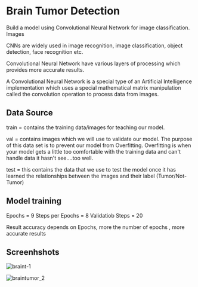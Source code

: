 
# Brain Tumor Detection

Build a model using Convolutional Neural Network for image classification.
Images

CNNs are widely used in image recognition, image classification, object detection, face recognition etc.

Convolutional Neural Network have various layers of processing which provides more accurate results.

A Convolutional Neural Network is a special type of an Artificial Intelligence implementation which uses a special mathematical matrix manipulation called the convolution operation to process data from images.

## Data Source
train = contains the training data/images for teaching our model.

val = contains images which we will use to validate our model. The purpose of this data set is to prevent our model from Overfitting. Overfitting is when your model gets a little too comfortable with the training data and can't handle data it hasn't see....too well.

test = this contains the data that we use to test the model once it has learned the relationships between the images and their label (Tumor/Not-Tumor)

## Model training

Epochs = 9
Steps per Epochs = 8
Validatiob Steps = 20

Result accuracy depends on Epochs, more the number of epochs , more accurate results

## Screenhshots
![braint-1](https://user-images.githubusercontent.com/83701005/213883110-86306995-819b-4a3a-a2d9-12e2e6cdd9f1.jpg)

![braintumor_2](https://user-images.githubusercontent.com/83701005/213883115-bc51d740-8fc0-4ca7-9fc7-399f797457d5.jpg)
